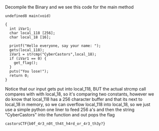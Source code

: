 Decompile the Binary and we see this code for the main method
```
undefined8 main(void)

{
  int iVar1;
  char local_118 [256];
  char local_18 [16];
  
  printf("Hello everyone, say your name: ");
  gets(local_118);
  iVar1 = strcmp("CyberCastors",local_18);
  if (iVar1 == 0) {
    get_flag();
  }
  puts("You lose!");
  return 0;
}
```

Notice that our input gets put into local_118, BUT the actual strcmp call compares with with local_18, so it's comparing two constants, however we do know that local_118 has a 256 character buffer and that its next to local_18 in memory, so we can overflow local_118 into local_18, so we just use a simple python one liner to feed 256 a's and then the string "CyberCastors" into the function and out pops the flag


`castorsCTF{b0f_4r3_n0t_th4t_h4rd_or_4r3_th3y?}`